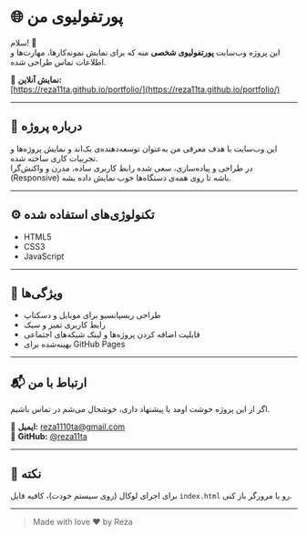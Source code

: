 # 🌐 پورتفولیوی من

سلام! 👋  
این پروژه وب‌سایت **پورتفولیوی شخصی** منه که برای نمایش نمونه‌کارها، مهارت‌ها و اطلاعات تماس طراحی شده.

🔗 **نمایش آنلاین:**  
[https://reza11ta.github.io/portfolio/](https://reza11ta.github.io/portfolio/)

---

## 🧩 درباره پروژه

این وب‌سایت با هدف معرفی من به‌عنوان توسعه‌دهنده‌ی بک‌اند و نمایش پروژه‌ها و تجربیات کاری ساخته شده.  
در طراحی و پیاده‌سازی، سعی شده رابط کاربری ساده، مدرن و واکنش‌گرا (Responsive) باشه تا روی همه‌ی دستگاه‌ها خوب نمایش داده بشه.

---

## ⚙️ تکنولوژی‌های استفاده شده

- HTML5  
- CSS3  
- JavaScript  

---

## 🚀 ویژگی‌ها

- طراحی ریسپانسیو برای موبایل و دسکتاپ  
- رابط کاربری تمیز و سبک  
- قابلیت اضافه کردن پروژه‌ها و لینک شبکه‌های اجتماعی  
- بهینه‌شده برای GitHub Pages  

---

## 📬 ارتباط با من

اگر از این پروژه خوشت اومد یا پیشنهاد داری، خوشحال می‌شم در تماس باشیم.  

📧 **ایمیل:** reza1110ta@gmail.com  
💼 **GitHub:** [@reza11ta](https://github.com/reza11ta)

---

## 🧠 نکته

برای اجرای لوکال (روی سیستم خودت)، کافیه فایل `index.html` رو با مرورگر باز کنی.

---

> Made with love ❤️ by Reza
